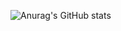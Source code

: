 ![Anurag's GitHub stats](https://github-readme-stats.vercel.app/api?username=N95JPL&show_icons=true&theme=radical&count_private=true&show_icons=true&text_color=ffffff&title_color=ffffff&bg_color=60,00008B,800080)

<!--
**N95JPL/N95JPL** is a ✨ _special_ ✨ repository because its `README.md` (this file) appears on your GitHub profile.

Here are some ideas to get you started:

- 🔭 I’m currently working on ...
- 🌱 I’m currently learning ...
- 👯 I’m looking to collaborate on ...
- 🤔 I’m looking for help with ...
- 💬 Ask me about ...
- 📫 How to reach me: ...
- 😄 Pronouns: ...
- ⚡ Fun fact: ...
-->
